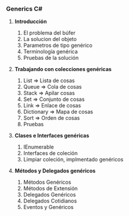 ### Generics C#

1. **Introducción**
    1. El problema del búfer
    2. La solucion del objeto
    3. Parametros de tipo genérico
    4. Terminología genérica
    5. Pruebas de la solución

2. **Trabajando con colecciones genéricas**
    1. List  => Lista de cosas
    2. Queue => Cola de cosas
    3. Stack => Apilar cosas
    5. Set   => Conjunto de cosas
    6. Link  => Enlace de cosas
    7. Dictionary   => Mapa de cosas
    8. Sort  => Orden de cosas
    9. Pruebas

3. **Clases e Interfaces genéricas**
    1. IEnumerable<T>
    2. Interfaces de coleción
    3. Limpiar coleción, implmentado genéricos

4. **Métodos y Delegados genéricos**
    1. Métodos Genéricos
    2. Métodos de Extensión
    3. Delegados Genéricos
    4. Delegados Cotidianos
    5. Eventos y Genéricos
